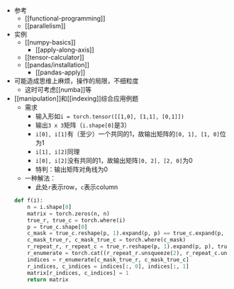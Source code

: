 - 参考
  - [[functional-programming]]
  - [[parallelism]]
- 实例
  - [[numpy-basics]]
    - [[apply-along-axis]]
  - [[tensor-calculator]]
  - [[pandas/installation]]
    - [[pandas-apply]]
- 可能造成思维上麻烦，操作的局限，不细粒度
  - 这时可考虑[[numba]]等
- [[manipulation]]和[[indexing]]综合应用例题
  - 需求
    - 输入形如`i = torch.tensor([[1,0], [1,1], [0,1]])`
    - 输出`3 x 3`矩阵（`i.shape[0]`是3）
    - `i[0], i[1]`有（至少）一个共同的1，故输出矩阵的`[0, 1], [1, 0]`位为1
    - `i[1], i[2]`同理
    - `i[0], i[2]`没有共同的1，故输出矩阵`[0, 2], [2, 0]`为0
    - 特判：输出矩阵对角线为0
  - 一种解法：
    - 此处`r`表示row，`c`表示column
  ```python
  def f(i):
      n = i.shape[0]
      matrix = torch.zeros(n, n)
      true_r, true_c = torch.where(i)
      p = true_c.shape[0]
      c_mask = true_c.reshape(p, 1).expand(p, p) == true_c.expand(p, p) - torch.eye(p)
      c_mask_true_r, c_mask_true_c = torch.where(c_mask)
      r_repeat_r, r_repeat_c = true_r.reshape(p, 1).expand(p, p), true_r.expand(p, p)
      r_enumerate = torch.cat((r_repeat_r.unsqueeze(2), r_repeat_c.unsqueeze(2)), 2)
      indices = r_enumerate[c_mask_true_r, c_mask_true_c]
      r_indices, c_indices = indices[:, 0], indices[:, 1]
      matrix[r_indices, c_indices] = 1
      return matrix
  ```
